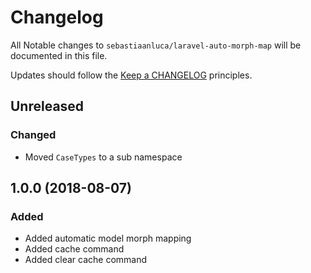 # Changelog

All Notable changes to `sebastiaanluca/laravel-auto-morph-map` will be documented in this file.

Updates should follow the [Keep a CHANGELOG](http://keepachangelog.com/) principles.

## Unreleased

### Changed

- Moved `CaseTypes` to a sub namespace

## 1.0.0 (2018-08-07)

### Added

- Added automatic model morph mapping
- Added cache command
- Added clear cache command
